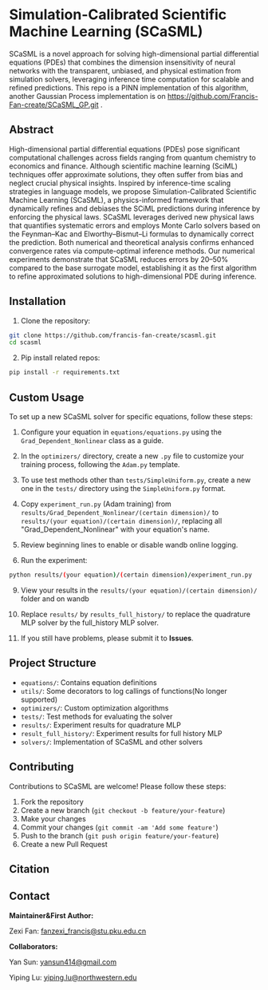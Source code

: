 # Simulation-Calibrated Scientific Machine Learning (SCaSML)

SCaSML is a novel approach for solving high-dimensional partial differential equations (PDEs) that combines the dimension insensitivity of neural networks with the transparent, unbiased, and physical estimation from simulation solvers, leveraging inference time computation for scalable and refined predictions. This repo is a PINN implementation of this algorithm, another Gaussian Process implementation is on https://github.com/Francis-Fan-create/SCaSML_GP.git .

## Abstract

High-dimensional partial differential equations (PDEs) pose significant computational challenges across fields ranging from quantum chemistry to economics and finance. Although scientific machine learning (SciML) techniques offer approximate solutions, they often suffer from bias and neglect crucial physical insights. Inspired by inference-time scaling strategies in language models, we propose Simulation-Calibrated Scientific Machine Learning (SCaSML), a physics-informed framework that dynamically refines and debiases the SCiML predictions during inference by enforcing the physical laws. SCaSML leverages derived new physical laws that quantifies systematic errors and employs Monte Carlo solvers based on the Feynman–Kac and Elworthy–Bismut–Li formulas to dynamically correct the prediction. Both numerical and theoretical analysis confirms enhanced convergence rates via compute-optimal inference methods. Our numerical experiments demonstrate that SCaSML reduces errors by 20–50\% compared to the base surrogate model, establishing it as the first algorithm to refine approximated solutions to high-dimensional PDE during inference.

## Installation

1. Clone the repository:

```bash
git clone https://github.com/francis-fan-create/scasml.git 
cd scasml
```

2. Pip install related repos:

```bash
pip install -r requirements.txt
```
## Custom Usage

To set up a new SCaSML solver for specific equations, follow these steps:

1. Configure your equation in `equations/equations.py` using the `Grad_Dependent_Nonlinear` class as a guide.

2. In the `optimizers/` directory, create a new `.py` file to customize your training process, following the `Adam.py` template.

3. To use test methods other than `tests/SimpleUniform.py`, create a new one in the `tests/` directory using the `SimpleUniform.py` format.

4. Copy `experiment_run.py` (Adam training) from `results/Grad_Dependent_Nonlinear/(certain dimension)/` to `results/(your equation)/(certain dimension)/`, replacing all "Grad_Dependent_Nonlinear" with your equation's name.

5. Review beginning lines to enable or disable wandb online logging.

6. Run the experiment:

```bash
python results/(your equation)/(certain dimension)/experiment_run.py
```

9. View your results in the `results/(your equation)/(certain dimension)/` folder and on wandb

10. Replace `results/` by `results_full_history/` to replace the quadrature MLP solver by the full_history MLP solver.
    
11. If you still have problems, please submit it to **Issues**.

## Project Structure

- `equations/`: Contains equation definitions
- `utils/`: Some decorators to log callings of functions(No longer supported)
- `optimizers/`: Custom optimization algorithms
- `tests/`: Test methods for evaluating the solver
- `results/`: Experiment results for quadrature MLP
- `result_full_history/`: Experiment results for full history MLP
- `solvers/`: Implementation of SCaSML and other solvers

## Contributing

Contributions to SCaSML are welcome! Please follow these steps:

1. Fork the repository
2. Create a new branch (`git checkout -b feature/your-feature`)
3. Make your changes
4. Commit your changes (`git commit -am 'Add some feature'`)
5. Push to the branch (`git push origin feature/your-feature`)
6. Create a new Pull Request

## Citation



## Contact

**Maintainer&First Author:**

Zexi Fan: fanzexi_francis@stu.pku.edu.cn

**Collaborators:**

Yan Sun: yansun414@gmail.com

Yiping Lu: yiping.lu@northwestern.edu













































